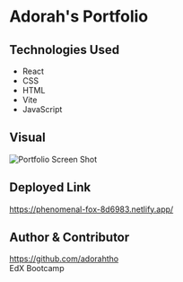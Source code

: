 # Adorah's Portfolio

## Technologies Used
* React
* CSS
* HTML
* Vite
* JavaScript
## Visual
![Portfolio Screen Shot](./src/assets/images/portfolio-ss.png)
## Deployed Link
https://phenomenal-fox-8d6983.netlify.app/ 

## Author & Contributor
https://github.com/adorahtho   
EdX Bootcamp 